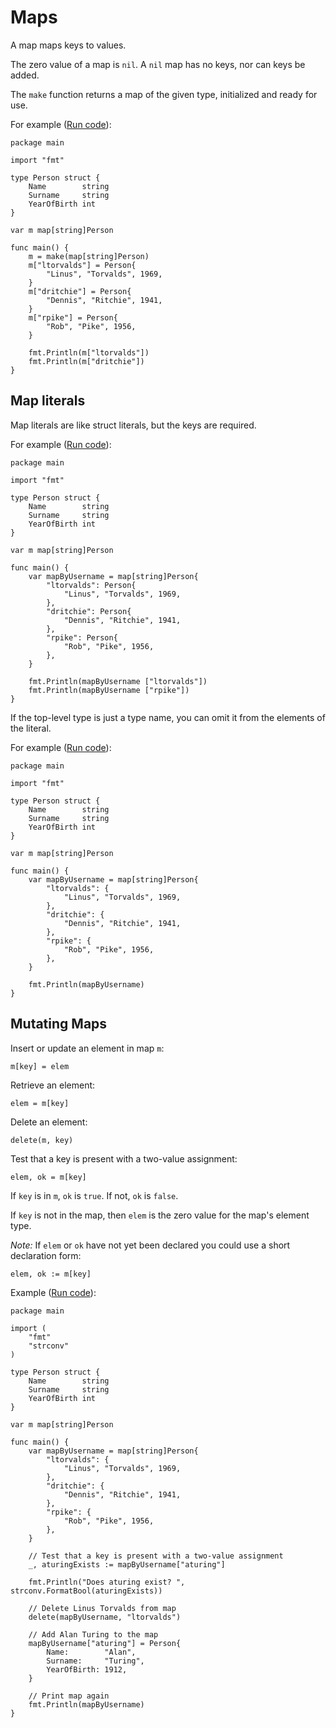 # Maps

A map maps keys to values.

The zero value of a map is `nil`.
A `nil` map has no keys, nor can keys be added.

The `make` function returns a map of the given type,
initialized and ready for use.

For example ([Run code](https://play.golang.org/p/7krybjXvPEn)):
```golang
package main

import "fmt"

type Person struct {
	Name        string
	Surname     string
	YearOfBirth int
}

var m map[string]Person

func main() {
	m = make(map[string]Person)
	m["ltorvalds"] = Person{
		"Linus", "Torvalds", 1969,
	}
	m["dritchie"] = Person{
		"Dennis", "Ritchie", 1941,
	}
	m["rpike"] = Person{
		"Rob", "Pike", 1956,
	}

	fmt.Println(m["ltorvalds"])
	fmt.Println(m["dritchie"])
}
```

## Map literals

Map literals are like struct literals, but the keys are required.


For example ([Run code](https://play.golang.org/p/r12-VvXihx6)):
```golang
package main

import "fmt"

type Person struct {
	Name        string
	Surname     string
	YearOfBirth int
}

var m map[string]Person

func main() {
	var mapByUsername = map[string]Person{
		"ltorvalds": Person{
			"Linus", "Torvalds", 1969,
		},
		"dritchie": Person{
			"Dennis", "Ritchie", 1941,
		},
		"rpike": Person{
			"Rob", "Pike", 1956,
		},
	}

	fmt.Println(mapByUsername ["ltorvalds"])
	fmt.Println(mapByUsername ["rpike"])
}
```

If the top-level type is just a type name, you can omit it from the elements of the literal.


For example ([Run code](https://play.golang.org/p/lO_6jXkpL_8)):
```golang
package main

import "fmt"

type Person struct {
	Name        string
	Surname     string
	YearOfBirth int
}

var m map[string]Person

func main() {
	var mapByUsername = map[string]Person{
		"ltorvalds": {
			"Linus", "Torvalds", 1969,
		},
		"dritchie": {
			"Dennis", "Ritchie", 1941,
		},
		"rpike": {
			"Rob", "Pike", 1956,
		},
	}

	fmt.Println(mapByUsername)
}
```

## Mutating Maps

Insert or update an element in map `m`:

```golang
m[key] = elem
```

Retrieve an element:

```golang
elem = m[key]
```

Delete an element:

```golang
delete(m, key)
```

Test that a key is present with a two-value assignment:

```golang
elem, ok = m[key]
```

If `key` is in `m`, `ok` is `true`. If not, `ok` is `false`.

If `key` is not in the map, then `elem` is the zero value for the map's element type.

*Note:* If `elem` or `ok` have not yet been declared you could use a short declaration form:

```golang
elem, ok := m[key]
```

Example ([Run code](https://play.golang.org/p/k1UHhiBIesO)):

```golang
package main

import (
	"fmt"
	"strconv"
)

type Person struct {
	Name        string
	Surname     string
	YearOfBirth int
}

var m map[string]Person

func main() {
	var mapByUsername = map[string]Person{
		"ltorvalds": {
			"Linus", "Torvalds", 1969,
		},
		"dritchie": {
			"Dennis", "Ritchie", 1941,
		},
		"rpike": {
			"Rob", "Pike", 1956,
		},
	}

	// Test that a key is present with a two-value assignment
	_, aturingExists := mapByUsername["aturing"]

	fmt.Println("Does aturing exist? ", strconv.FormatBool(aturingExists))

	// Delete Linus Torvalds from map
	delete(mapByUsername, "ltorvalds")

	// Add Alan Turing to the map
	mapByUsername["aturing"] = Person{
		Name:        "Alan",
		Surname:     "Turing",
		YearOfBirth: 1912,
	}

	// Print map again
	fmt.Println(mapByUsername)
}
```